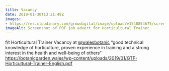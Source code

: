 ```yaml
---
title: Vacancy
date: 2019-01-30T13:21:49Z
images: 
- https://res.cloudinary.com/growdigital/image/upload/v1548854675/screenshot-190130.png
imageAlt: Screenshot of PDF job advert for Horticultural Trainer
---
```


f/t Horticultural Trainer Vacancy at [@walesbotanic](https://mobile.twitter.com/walesbotanic) “good technical knowledge of horticulture, proven experience in training and a strong interest in the health and well-being of others“ <https://botanicgarden.wales/wp-content/uploads/2019/01/GTF-Horticultural-Trainer-English.pdf>
